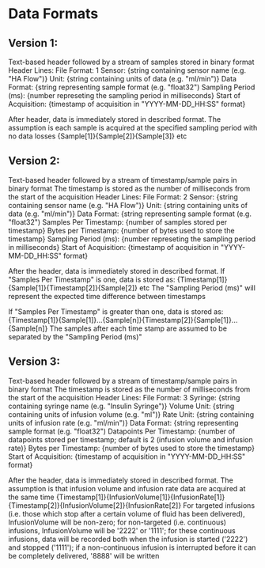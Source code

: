 # Data Formats

## Version 1:
Text-based header followed by a stream of samples stored in binary format
Header Lines:
File Format: 1
Sensor: {string containing sensor name (e.g. "HA Flow")}
Unit: {string containing units of data (e.g. "ml/min")}
Data Format: {string representing sample format (e.g. "float32")
Sampling Period (ms): {number represeting the sampling period in milliseconds}
Start of Acquisition: {timestamp of acquisition in "YYYY-MM-DD_HH:SS" format}

After header, data is immediately stored in described format.
The assumption is each sample is acquired at the specified sampling period with no data losses
{Sample[1]}{Sample[2]}{Sample[3]} etc

## Version 2:
Text-based header followed by a stream of timestamp/sample pairs in binary format
The timestamp is stored as the number of milliseconds from the start of the acquisition
Header Lines:
File Format: 2
Sensor: {string containing sensor name (e.g. "HA Flow")}
Unit: {string containing units of data (e.g. "ml/min")}
Data Format: {string representing sample format (e.g. "float32")
Samples Per Timestamp: {number of samples stored per timestamp}
Bytes per Timestamp: {number of bytes used to store the timestamp}
Sampling Period (ms): {number represeting the sampling period in milliseconds}
Start of Acquisition: {timestamp of acquisition in "YYYY-MM-DD_HH:SS" format}

After the header, data is immediately stored in described format.
If "Samples Per Timestamp" is one, data is stored as:
{Timestamp[1]}{Sample[1]}{Timestamp[2]}{Sample[2]} etc
The "Sampling Period (ms)" will represent the expected time difference between timestamps

If "Samples Per Timestamp" is greater than one, data is stored as:
{Timestamp[1]}{Sample[1]}...{Sample[n]}{Timestamp[2]}{Sample[1]}...{Sample[n]}
The samples after each time stamp are assumed to be separated by the "Sampling Period (ms)"

## Version 3:
Text-based header followed by a stream of timestamp/sample pairs in binary format
The timestamp is stored as the number of milliseconds from the start of the acquisition
Header Lines:
File Format: 3
Syringe: {string containing syringe name (e.g. "Insulin Syringe")}
Volume Unit: {string containing units of infusion volume (e.g. "ml")}
Rate Unit: {string containing units of infusion rate (e.g. "ml/min")}
Data Format: {string representing sample format (e.g. "float32")
Datapoints Per Timestamp: {number of datapoints stored per timestamp; default is 2 (infusion volume and infusion rate)}
Bytes per Timestamp: {number of bytes used to store the timestamp}
Start of Acquisition: {timestamp of acquisition in "YYYY-MM-DD_HH:SS" format}

After the header, data is immediately stored in described format.
The assumption is that infusion volume and infusion rate data are acquired at the same time
{Timestamp[1]}{InfusionVolume[1]}{InfusionRate[1]}{Timestamp[2]}{InfusionVolume[2]}{InfusionRate[2]}
For targeted infusions (i.e. those which stop after a certain volume of fluid has been delivered), InfusionVolume will be non-zero; for non-targeted (i.e. continuous) infusions, InfusionVolume will be '2222' or '1111'; for these continuous infusions, data will be recorded both when the infusion is started ('2222') and stopped ('1111'); if a non-continuous infusion is interrupted before it can be completely delivered, '8888' will be written